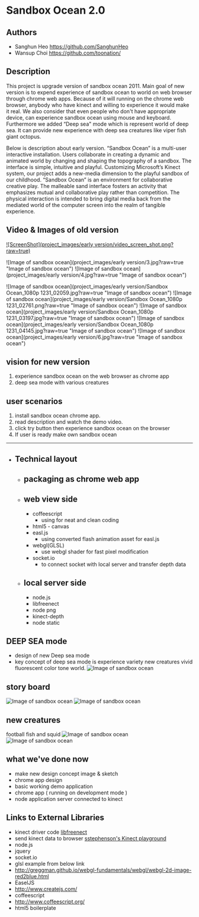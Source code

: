# Sandbox Ocean 2.0

## Authors
- Sanghun Heo  https://github.com/SanghunHeo
- Wansup Choi  https://github.com/toonation/

## Description
This project is upgrade version of sandbox ocean 2011. Main goal of new version is to expend experience of sandbox ocean to world on web browser through chrome web apps. Because of it will running on the chrome web browser, anybody who have kinect and willing to experience it would make it real. We also consider that even people who don't have appropriate device, can experience sandbox ocean using mouse and keyboard. Furthermore we added “Deep sea" mode which is represent world of deep sea. It can provide new experience with deep sea creatures like viper fish giant octopus.

Below is description about early version. “Sandbox Ocean” is a multi-user interactive installation. Users collaborate in creating a dynamic and animated world by changing and shaping the topography of a sandbox. The interface is simple, intuitive and playful. Customizing Microsoft’s Kinect system, our project adds a new-media dimension to the playful sandbox of our childhood. “Sandbox Ocean” is an environment for collaborative creative play. The malleable sand interface fosters an activity that emphasizes mutual and collaborative play rather than competition. The physical interaction is intended to bring digital media back from the mediated world of the computer screen into the realm of tangible experience.

## Video & Images of old version
[![ScreenShot](project_images/early version/video_screen_shot.png?raw=true)](http://vimeo.com/34409128)

![Image of sandbox ocean](project_images/early version/3.jpg?raw=true "Image of sandbox ocean")
![Image of sandbox ocean](project_images/early version/4.jpg?raw=true "Image of sandbox ocean")

![Image of sandbox ocean](project_images/early version/Sandbox Ocean_1080p 1231_02059.jpg?raw=true "Image of sandbox ocean")
![Image of sandbox ocean](project_images/early version/Sandbox Ocean_1080p 1231_02761.png?raw=true "Image of sandbox ocean")
![Image of sandbox ocean](project_images/early version/Sandbox Ocean_1080p 1231_03197.jpg?raw=true "Image of sandbox ocean")
![Image of sandbox ocean](project_images/early version/Sandbox Ocean_1080p 1231_04145.jpg?raw=true "Image of sandbox ocean")
![Image of sandbox ocean](project_images/early version/6.jpg?raw=true "Image of sandbox ocean")  
## vision for new version
1. experience sandbox ocean on the web browser as chrome app
2. deep sea mode with various creatures

## user scenarios
1. install sandbox ocean chrome app.
2. read description and watch the demo video.
3. click try button then experience sandbox ocean on the browser
4. If user is ready make own sandbox ocean


***
* ## Technical layout
  * ## packaging as chrome web app
  * ## web view side
     * coffeescript
        * using for neat and clean coding
     * html5 - canvas
     * easl.js
        * using converted flash animation asset for easl.js
     * webgl(GLSL)
        * use webgl shader for fast pixel modification
     * socket.io
        * to connect socket with local server and transfer depth data
  * ## local server side
     * node.js
     * libfreenect
     * node png
     * kinect-depth
     * node static
     
## DEEP SEA mode
 * design of new Deep sea mode
 * key concept of deep sea mode is experience variety new creatures vivid fluorescent color tone world.
![Image of sandbox ocean](project_images/post/common/deep-sea.jpg?raw=true "Image of sandbox ocean")

## story board
![Image of sandbox ocean](project_images/post/common/deepsee_sketch_1.png?raw=true "Image of sandbox ocean")
![Image of sandbox ocean](project_images/post/common/deepsee_sketch_2.png?raw=true "Image of sandbox ocean")
## new creatures
football fish and squid
![Image of sandbox ocean](project_images/post/common/footballinkfishes.jpg?raw=true "Image of sandbox ocean")
![Image of sandbox ocean](project_images/post/common/additional_unit1.jpg?raw=true "Image of sandbox ocean")




## what we've done now
 * make new design concept image & sketch
 * chrome app design
 * basic working demo application
  * chrome app ( running on development mode )
  * node application server connected to kinect

## Links to External Libraries
 * kinect driver code
[libfreenect](https://github.com/OpenKinect/libfreenect "libfreenect github")
 * send kinect data to browser
[sstephenson's Kinect playground](https://github.com/sstephenson/kinect "sstephenson's Kinect playground github")  
 * node.js
 * jquery
 * socket.io
 * glsl example from below link
  * http://greggman.github.io/webgl-fundamentals/webgl/webgl-2d-image-red2blue.html
 * EaselJS
  * http://www.createjs.com/
 * coffeescript
  * http://www.coffeescript.org/
 * html5 boilerplate
